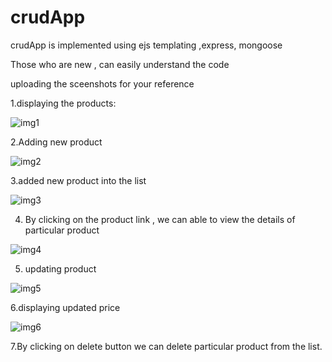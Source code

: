 # crudApp
crudApp is implemented using ejs templating ,express, mongoose 

Those who are new , can easily understand the code 

uploading the sceenshots for your reference

1.displaying the products:

![img1](https://user-images.githubusercontent.com/56278462/124954952-42e29980-e034-11eb-8242-39d1cf7182bf.PNG)

2.Adding new product

![img2](https://user-images.githubusercontent.com/56278462/124954975-46762080-e034-11eb-82eb-958225e5f044.PNG)

3.added new product into the list

![img3](https://user-images.githubusercontent.com/56278462/124954972-45dd8a00-e034-11eb-8cef-e0250bb0b290.PNG)

4.  By clicking on the product link , we can able to view the details of particular product

![img4](https://user-images.githubusercontent.com/56278462/124954970-4544f380-e034-11eb-893c-4b8399aa8da3.PNG)

5.  updating product

![img5](https://user-images.githubusercontent.com/56278462/124954969-44ac5d00-e034-11eb-9110-ced28589081c.PNG)

6.displaying updated price

![img6](https://user-images.githubusercontent.com/56278462/124954966-44ac5d00-e034-11eb-93ec-01a056c8dfb6.PNG)

7.By clicking on delete button we can delete particular product from the list.
